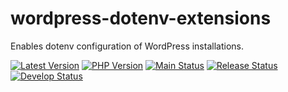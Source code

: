 # wordpress-dotenv-extensions
Enables dotenv configuration of WordPress installations.

[![Latest Version](https://img.shields.io/packagist/v/shineunited/wordpress-dotenv-extensions?label=latest)](https://packagist.org/packages/shineunited/wordpress-dotenv-extensions/)
[![PHP Version](https://img.shields.io/packagist/dependency-v/shineunited/wordpress-dotenv-extensions/php?label=php)](https://www.php.net/releases/index.php)
[![Main Status](https://img.shields.io/github/workflow/status/shineunited/wordpress-dotenv-extensions/Build/main?label=main)](https://github.com/shineunited/wordpress-dotenv-extensions/actions/workflows/build.yml?query=branch%3Amain)
[![Release Status](https://img.shields.io/github/workflow/status/shineunited/wordpress-dotenv-extensions/Build/release?label=release)](https://github.com/shineunited/wordpress-dotenv-extensions/actions/workflows/build.yml?query=branch%3Arelease)
[![Develop Status](https://img.shields.io/github/workflow/status/shineunited/wordpress-dotenv-extensions/Build/develop?label=develop)](https://github.com/shineunited/wordpress-dotenv-extensions/actions/workflows/build.yml?query=branch%3Adevelop)
